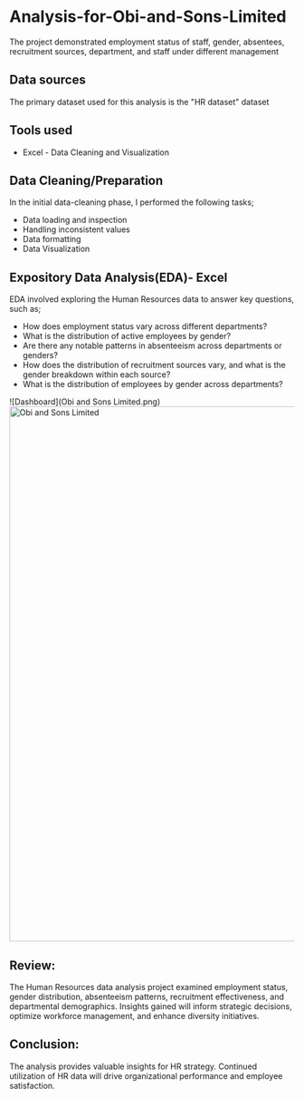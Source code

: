 # Analysis-for-Obi-and-Sons-Limited
 The project demonstrated employment status of staff, gender, absentees, recruitment sources, department, and staff under different management

## Data sources
The primary dataset used for this analysis is the "HR dataset" dataset 

## Tools used
- Excel - Data Cleaning and Visualization
 
## Data Cleaning/Preparation
In the initial data-cleaning phase, I performed the following tasks;
- Data loading and inspection
- Handling inconsistent values
- Data formatting
- Data Visualization

## Expository Data Analysis(EDA)- Excel
EDA involved exploring the Human Resources data to answer key questions, such as;
- How does employment status vary across different departments?
- What is the distribution of active employees by gender?
- Are there any notable patterns in absenteeism across departments or genders?
- How does the distribution of recruitment sources vary, and what is the gender breakdown within each source?
- What is the distribution of employees by gender across departments?

![Dashboard](Obi and Sons Limited.png)
<img width="944" alt="Obi and Sons Limited" src="https://github.com/SeunBoyy/Analysis-for-Obi-and-Sons-Limited/assets/137322058/097c31ef-a310-4b87-bd75-869c4b4cd2fb">

## Review:

The Human Resources data analysis project examined employment status, gender distribution, absenteeism patterns, recruitment effectiveness, and departmental demographics. Insights gained will inform strategic decisions, optimize workforce management, and enhance diversity initiatives.

## Conclusion:

The analysis provides valuable insights for HR strategy. Continued utilization of HR data will drive organizational performance and employee satisfaction.



  

  
 


